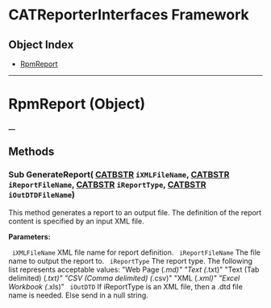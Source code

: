 # CATReporterInterfaces Framework

## Object Index

  * [RpmReport](CATReporterInterfaces/interface_RpmReport_18193.md)

---

# RpmReport (Object)

**__**

## Methods

### Sub **GenerateReport**( [CATBSTR](../System/typedef_CATBSTR_8129.md)  `iXMLFileName`,  [CATBSTR](../System/typedef_CATBSTR_8129.md)  `iReportFileName`,  [CATBSTR](../System/typedef_CATBSTR_8129.md)  `iReportType`,  [CATBSTR](../System/typedef_CATBSTR_8129.md)  `iOutDTDFileName`)

   This method generates a report to an output file. The definition of the report content is specified by an input XML file.

**Parameters:**

` iXMLFileName`      XML file name for report definition.
` iReportFileName`      The file name to output the report to.
` iReportType`      The report type. The following list represents acceptable values: "Web Page (*.md)" "Text (*.txt)" "Text (Tab delimited) (*.txt)" "CSV (Comma delimited) (*.csv)" "XML (*.xml)" "Excel Workbook (*.xls)"
` iOutDTD`      If iReportType is an XML file, then a .dtd file name is needed. Else send in a null string.